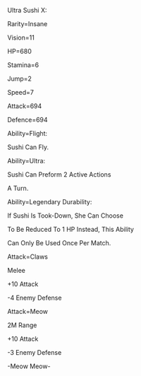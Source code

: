 Ultra Sushi X:

Rarity=Insane

Vision=11

HP=680

Stamina=6

Jump=2

Speed=7

Attack=694

Defence=694

Ability=Flight:

Sushi Can Fly.

Ability=Ultra:

Sushi Can Preform 2 Active Actions

A Turn.

Ability=Legendary Durability:

If Sushi Is Took-Down, She Can Choose

To Be Reduced To 1 HP Instead, This Ability

Can Only Be Used Once Per Match.

Attack=Claws

Melee

+10 Attack

-4 Enemy Defense

Attack=Meow

2M Range

+10 Attack

-3 Enemy Defense

-Meow Meow-

